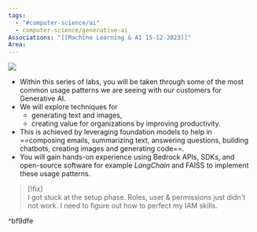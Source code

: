 ```yaml
---
tags:
  - "#computer-science/ai"
  - computer-science/generative-ai
Associations: "[[Machine Learning & AI 15-12-2023]]"
Area: 
---
```


![](https://i.imgur.com/onSVIO3.png)

- Within this series of labs, you will be taken through some of the most common usage patterns we are seeing with our customers for Generative AI. 
- We will explore techniques for 
	- generating text and images, 
	- creating value for organizations by improving productivity. 
- This is achieved by leveraging foundation models to help in ==composing emails, summarizing text, answering questions, building chatbots, creating images and generating code==. 
- You will gain hands-on experience using Bedrock APIs, SDKs, and open-source software for example *LangChain* and FAISS to implement these usage patterns.

>[!fix]  
>I got stuck at the setup phase. Roles, user & permissions just didn't not work. I need to figure out how to perfect my IAM skills. 

^bf9dfe


